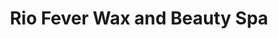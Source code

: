 ---
title: "Rio Fever Wax and Beauty Spa"
url: /marietta/rio-fever-wax-and-beauty-spa/
shop: Kosmetik
---